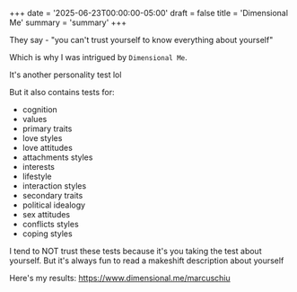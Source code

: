 +++
date = '2025-06-23T00:00:00-05:00'
draft = false
title = 'Dimensional Me'
summary = 'summary'
+++

They say - "you can't trust yourself to know everything about yourself"

Which is why I was intrigued by `Dimensional Me`.

It's another personality test lol

But it also contains tests for:
- cognition
- values
- primary traits
- love styles
- love attitudes
- attachments styles
- interests
- lifestyle
- interaction styles
- secondary traits
- political idealogy
- sex attitudes
- conflicts styles
- coping styles

I tend to NOT trust these tests because it's you taking the test about yourself.
But it's always fun to read a makeshift description about yourself

Here's my results: https://www.dimensional.me/marcuschiu
